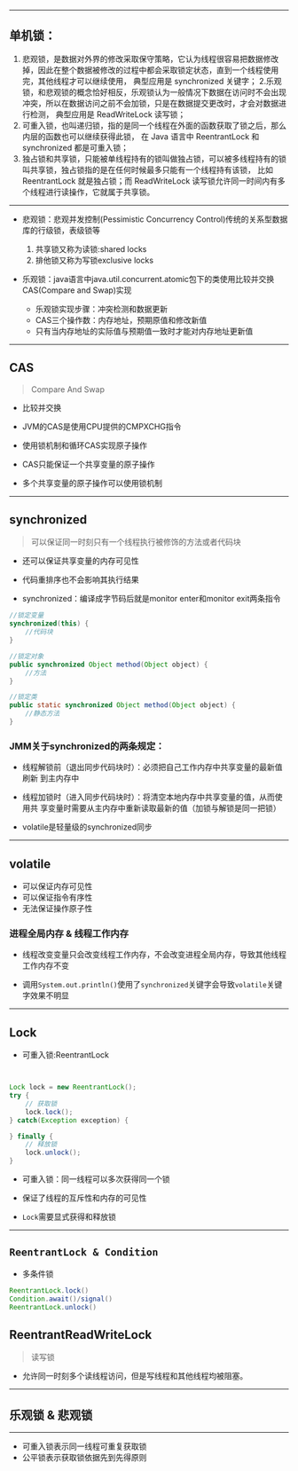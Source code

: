 

---
## 单机锁：

1. 悲观锁，是数据对外界的修改采取保守策略，它认为线程很容易把数据修改掉，因此在整个数据被修改的过程中都会采取锁定状态，直到一个线程使用完，其他线程才可以继续使用，
    典型应用是 synchronized 关键字；
2.乐观锁，和悲观锁的概念恰好相反，乐观锁认为一般情况下数据在访问时不会出现冲突，所以在数据访问之前不会加锁，只是在数据提交更改时，才会对数据进行检测，
    典型应用是 ReadWriteLock 读写锁；
3. 可重入锁，也叫递归锁，指的是同一个线程在外面的函数获取了锁之后，那么内层的函数也可以继续获得此锁，
    在 Java 语言中 ReentrantLock 和 synchronized 都是可重入锁；
4. 独占锁和共享锁，只能被单线程持有的锁叫做独占锁，可以被多线程持有的锁叫共享锁，独占锁指的是在任何时候最多只能有一个线程持有该锁，
    比如 ReentrantLock 就是独占锁；而 ReadWriteLock 读写锁允许同一时间内有多个线程进行读操作，它就属于共享锁。

---
- 悲观锁：悲观并发控制(Pessimistic Concurrency Control)传统的关系型数据库的行级锁，表级锁等
    1. 共享锁又称为读锁:shared locks
    2. 排他锁又称为写锁exclusive locks

- 乐观锁：java语言中java.util.concurrent.atomic包下的类使用比较并交换CAS(Compare and Swap)实现
    - 乐观锁实现步骤：冲突检测和数据更新
    - CAS三个操作数：内存地址，预期原值和修改新值
    - 只有当内存地址的实际值与预期值一致时才能对内存地址更新值
---
## CAS
> Compare And Swap
- 比较并交换

- JVM的CAS是使用CPU提供的CMPXCHG指令

- 使用锁机制和循环CAS实现原子操作
- CAS只能保证一个共享变量的原子操作
- 多个共享变量的原子操作可以使用锁机制



---
## synchronized
> 可以保证同一时刻只有一个线程执行被修饰的方法或者代码块

- 还可以保证共享变量的内存可见性
- 代码重排序也不会影响其执行结果

- synchronized：编译成字节码后就是monitor enter和monitor exit两条指令

```java
//锁定变量
synchronized(this) {
    //代码块
}

//锁定对象
public synchronized Object method(Object object) {
    //方法
}

//锁定类
public static synchronized Object method(Object object) {
    //静态方法
}
```

### JMM关于synchronized的两条规定：
- 线程解锁前（退出同步代码块时）：必须把自己工作内存中共享变量的最新值刷新
到主内存中

- 线程加锁时（进入同步代码块时）：将清空本地内存中共享变量的值，从而使用共
享变量时需要从主内存中重新读取最新的值（加锁与解锁是同一把锁）

- volatile是轻量级的synchronized同步

---
## volatile

- 可以保证内存可见性
- 可以保证指令有序性
- 无法保证操作原子性

### 进程全局内存 & 线程工作内存
- 线程改变变量只会改变线程工作内存，不会改变进程全局内存，导致其他线程工作内存不变

- 调用`System.out.println()`使用了`synchronized`关键字会导致`volatile`关键字效果不明显








---





## Lock

- 可重入锁:ReentrantLock
```java


Lock lock = new ReentrantLock();
try {
    // 获取锁
    lock.lock();
} catch(Exception exception) {

} finally {
    // 释放锁
    lock.unlock();
}

```



- 可重入锁：同一线程可以多次获得同一个锁
- 保证了线程的互斥性和内存的可见性

- `Lock`需要显式获得和释放锁

---
## `ReentrantLock & Condition`

- 多条件锁




```java
ReentrantLock.lock()
Condition.await()/signal()
ReentrantLock.unlock()
```

## ReentrantReadWriteLock
> 读写锁
- 允许同一时刻多个读线程访问，但是写线程和其他线程均被阻塞。




---

## 乐观锁 & 悲观锁



---

- 可重入锁表示同一线程可重复获取锁
- 公平锁表示获取锁依据先到先得原则





